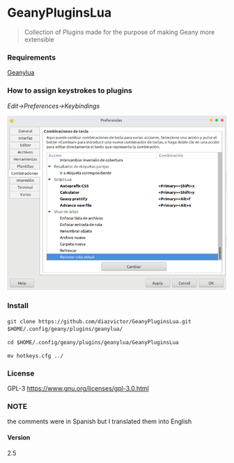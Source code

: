 # GeanyPluginsLua

> Collection of Plugins made for the purpose of making Geany more extensible

### Requirements

[Geanylua](https://github.com/geany/geany-plugins/tree/master/geanylua)

### How to assign keystrokes to plugins

*Edit->Preferences->Keybindings*

![](screenshot.png)

### Install

`git clone https://github.com/diazvictor/GeanyPluginsLua.git $HOME/.config/geany/plugins/geanylua/`

`cd $HOME/.config/geany/plugins/geanylua/GeanyPluginsLua`

`mv hotkeys.cfg ../`

### License

GPL-3 <https://www.gnu.org/licenses/gpl-3.0.html>

### NOTE

the comments were in Spanish but I translated them into English

#### Version

2.5
